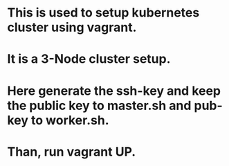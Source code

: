 # This is used to setup kubernetes cluster using vagrant.

# It is a 3-Node cluster setup.

# Here generate the ssh-key and keep the public key to master.sh and pub-key to worker.sh.

# Than, run vagrant UP.